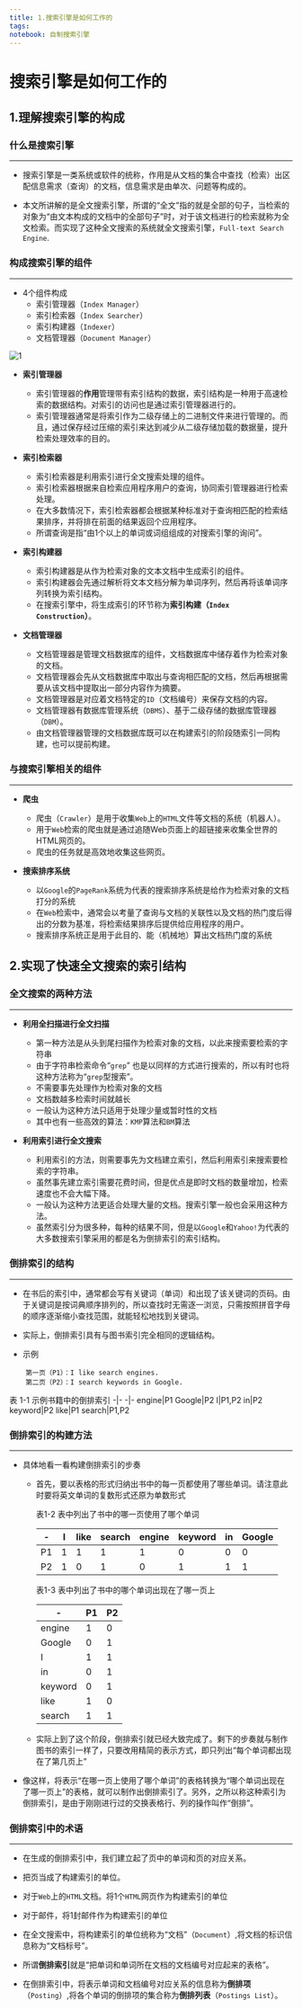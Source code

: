```yaml
---
title: 1.搜索引擎是如何工作的
tags: 
notebook: 自制搜索引擎 
---
```


# 搜索引擎是如何工作的

## 1.理解搜索引擎的构成

### 什么是搜索引擎

---

* 搜索引擎是一类系统或软件的统称，作用是从文档的集合中查找（检索）出区配信息需求（查询）的文档，信息需求是由单次、问题等构成的。

* 本文所讲解的是全文搜索引擎，所谓的“全文”指的就是全部的句子，当检索的对象为“由文本构成的文档中的全部句子”时，对于该文档进行的检索就称为全文检索。而实现了这种全文搜索的系统就全文搜索引擎，`Full-text Search Engine`.

### 构成搜索引擎的组件

---

* 4个组件构成
  * 索引管理器（`Index Manager`）
  * 索引检索器（`Index Searcher`）
  * 索引构建器（`Indexer`）
  * 文档管理器（`Document Manager`）

![1](https://pic.downk.cc/item/5e31a38f2fb38b8c3cea925f.png)

* **索引管理器**
  * 索引管理器的**作用**管理带有索引结构的数据，索引结构是一种用于高速检索的数据结构。对索引的访问也是通过索引管理器进行的。
  * 索引管理器通常是将索引作为二级存储上的二进制文件来进行管理的。而且，通过保存经过压缩的索引来达到减少从二级存储加载的数据量，提升检索处理效率的目的。

* **索引检索器**
  * 索引检索器是利用索引进行全文搜索处理的组件。
  * 索引检索器根据来自检索应用程序用户的查询，协同索引管理器进行检索处理。
  * 在大多数情况下，索引检索器都会根据某种标准对于查询相匹配的检索结果排序，并将排在前面的结果返回个应用程序。
  * 所谓查询是指“由1个以上的单词或词组组成的对搜索引擎的询问”。

* **索引构建器**
  * 索引构建器是从作为检索对象的文本文档中生成索引的组件。
  * 索引构建器会先通过解析将文本文档分解为单词序列，然后再将该单词序列转换为索引结构。
  * 在搜索引擎中，将生成索引的环节称为**索引构建（`Index Construction`）**。

* **文档管理器**
  * 文档管理器是管理文档数据库的组件，文档数据库中储存着作为检索对象的文档。
  * 文档管理器会先从文档数据库中取出与查询相匹配的文档，然后再根据需要从该文档中提取出一部分内容作为摘要。
  * 文档管理器是对应着文档特定的`ID`（文档编号）来保存文档的内容。
  * 文档管理器有数据库管理系统（`DBMS`）、基于二级存储的数据库管理器（`DBM`）。
  * 由文档管理器管理的文档数据库既可以在构建索引的阶段随索引一同构建，也可以提前构建。

### 与搜索引擎相关的组件

---

* **爬虫**
  * 爬虫（`Crawler`）是用于收集`Web`上的`HTML`文件等文档的系统（机器人）。
  * 用于`Web`检索的爬虫就是通过追随Web页面上的超链接来收集全世界的HTML网页的。
  * 爬虫的任务就是高效地收集这些网页。

* **搜索排序系统**
  * 以`Google`的`PageRank`系统为代表的搜索排序系统是给作为检索对象的文档打分的系统
  * 在`Web`检索中，通常会以考量了查询与文档的关联性以及文档的热门度后得出的分数为基准，将检索结果排序后提供给应用程序的用户。
  * 搜索排序系统正是用于此目的、能（机械地）算出文档热门度的系统

## 2.实现了快速全文搜索的索引结构

### 全文搜索的两种方法

---

* **利用全扫描进行全文扫描**
  * 第一种方法是从头到尾扫描作为检索对象的文档，以此来搜索要检索的字符串
  * 由于字符串检索命令“`grep`” 也是以同样的方式进行搜索的，所以有时也将这种方法称为“`grep`型搜索”。
  * 不需要事先处理作为检索对象的文档
  * 文档数越多检索时间就越长
  * 一般认为这种方法只适用于处理少量或暂时性的文档
  * 其中也有一些高效的算法：`KMP`算法和`BM`算法

* **利用索引进行全文搜索**
  * 利用索引的方法，则需要事先为文档建立索引，然后利用索引来搜索要检索的字符串。
  * 虽然事先建立索引需要花费时间，但是优点是即时文档的数量增加，检索速度也不会大幅下降。
  * 一般认为这种方法更适合处理大量的文档。搜索引擎一般也会采用这种方法。
  * 虽然索引分为很多种，每种的结果不同，但是以`Google`和`Yahoo!`为代表的大多数搜索引擎采用的都是名为倒排索引的索引结构。

### 倒排索引的结构

---

* 在书后的索引中，通常都会写有关键词（单词）和出现了该关键词的页码。由于关键词是按词典顺序排列的，所以查找时无需逐一浏览，只需按照拼音字母的顺序逐渐缩小查找范围，就能轻松地找到关键词。
* 实际上，倒排索引具有与图书索引完全相同的逻辑结构。

* 示例

```
    第一页（P1）：I like search engines.
    第二页（P2）：I search keywords in Google.
```
表 1-1 示例书籍中的倒排索引
-|-
-|-
engine|P1
Google|P2
I|P1,P2
in|P2
keyword|P2
like|P1
search|P1,P2

### 倒排索引的构建方法

---

* 具体地看一看构建倒排索引的步奏
  * 首先，要以表格的形式归纳出书中的每一页都使用了哪些单词。请注意此时要将英文单词的复数形式还原为单数形式

    表1-2 表中列出了书中的哪一页使用了哪个单词
     
    -|I|like|search|engine|keyword|in|Google
    -|-|-|-|-|-|-|-
    P1|1|1|1|1|0|0|0
    P2|1|0|1|0|1|1|1

    表1-3 表中列出了书中的哪个单词出现在了哪一页上

    -|P1|P2
    -|-|-
    engine|1|0
    Google|0|1
    I|1|1
    in|0|1
    keyword|0|1
    like|1|0
    search|1|1
    
  * 实际上到了这个阶段，倒排索引就已经大致完成了。剩下的步奏就与制作图书的索引一样了，只要改用精简的表示方式，即只列出“每个单词都出现在了第几页上”
 
* 像这样，将表示“在哪一页上使用了哪个单词”的表格转换为“哪个单词出现在了哪一页上”的表格，就可以制作出倒排索引了。另外，之所以称这种索引为倒排索引，是由于刚刚进行过的交换表格行、列的操作叫作“倒排”。


### 倒排索引中的术语

---

* 在生成的倒排索引中，我们建立起了页中的单词和页的对应关系。
* 把页当成了构建索引的单位。
* 对于`Web`上的`HTML`文档。将1个`HTML`网页作为构建索引的单位
* 对于邮件，将1封邮件作为构建索引的单位

* 在全文搜索中，将构建索引的单位统称为“文档”（`Document`）,将文档的标识信息称为“文档标号”。
* 所谓**倒排索引**就是“把单词和单词所在文档的文档编号对应起来的表格”。

* 在倒排索引中，将表示单词和文档编号对应关系的信息称为**倒排项**（`Posting`）,将各个单词的倒排项的集合称为**倒排列表**（`Postings List`）。